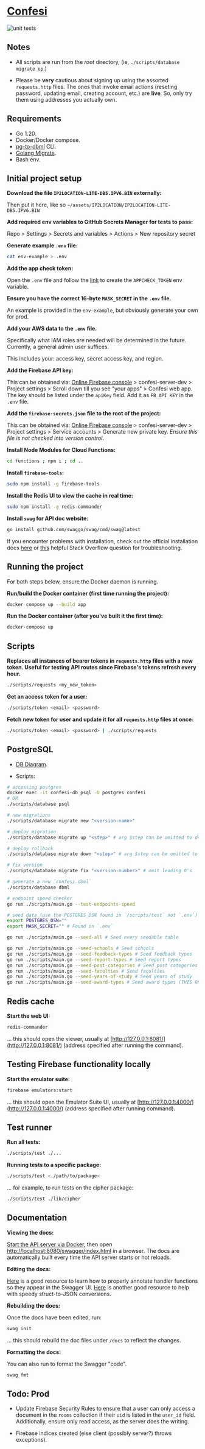 # [Confesi](https://confesi.com)

![unit tests](https://github.com/mattrltrent/confesi-server/actions/workflows/unit_tests.yml/badge.svg)
<!-- ![linting](https://github.com/mattrltrent/confesi-server/actions/workflows/linting.yml/badge.svg) commented out until linting is added back-->

## Notes

- All scripts are run from the _root_ directory, (ie, `./scripts/database migrate up`.)

- Please be **very** cautious about signing up using the assorted `requests.http` files. The ones that invoke email actions (reseting password, updating email, creating account, etc.) are **live**. So, only try them using addresses you actually own.

## Requirements

- Go 1.20.
- Docker/Docker compose.
- [pg-to-dbml](https://github.com/papandreou/pg-to-dbml) CLI.
- [Golang Migrate](https://github.com/golang-migrate/migrate/tree/master/cmd/migrate#installation).
- Bash env.

## Initial project setup

**Download the file `IP2LOCATION-LITE-DB5.IPV6.BIN` externally:**

Then put it here, like so `~/assets/IP2LOCATION/IP2LOCATION-LITE-DB5.IPV6.BIN`

**Add required env variables to GitHub Secrets Manager for tests to pass:**

Repo > Settings > Secrets and variables > Actions > New repository secret

**Generate example `.env` file:**

```sh
cat env-example > .env
```

**Add the app check token:**

Open the `.env` file and follow the [link](https://generate-random.org/api-token-generator) to create the `APPCHECK_TOKEN` env variable.

**Ensure you have the correct 16-byte `MASK_SECRET` in the `.env` file.**

An example is provided in the `env-example`, but obviously generate your own for prod.

**Add your AWS data to the `.env` file.**

Specifically what IAM roles are needed will be determined in the future. Currently, a general admin user suffices.

This includes your: access key, secret access key, and region.

**Add the Firebase API key:**

This can be obtained via: [Online Firebase console](https://console.firebase.google.com/) > confesi-server-dev > Project settings > Scroll down till you see "your apps" > Confesi web app. The key should be listed under the `apiKey` field. Add it as `FB_API_KEY` in the `.env` file.

**Add the `firebase-secrets.json` file to the root of the project:**

This can be obtained via: [Online Firebase console](https://console.firebase.google.com/) > confesi-server-dev > Project settings > Service accounts > Generate new private key. _Ensure this file is not checked into version control_.

**Install Node Modules for Cloud Functions:**

```sh
cd functions ; npm i ; cd ..
```

**Install `firebase-tools`:**

```sh
sudo npm install -g firebase-tools
```

**Install the Redis UI to view the cache in real time:**
```sh
sudo npm install -g redis-commander
```

**Install `swag` for API doc website:**

```sh
go install github.com/swaggo/swag/cmd/swag@latest
```

If you encounter problems with installation, check out the official installation docs [here](https://github.com/swaggo/swag) or [this](https://stackoverflow.com/questions/73387155/swag-the-term-swag-is-not-recognized-as-the-name-of-a-cmdlet-function-scri) helpful Stack Overflow question for troubleshooting.


## Running the project

For both steps below, ensure the Docker daemon is running.

**Run/build the Docker container (first time running the project):**

```sh
docker compose up --build app
```

**Run the Docker container (after you've built it the first time):**

```sh
docker-compose up
```
## Scripts

**Replaces all instances of bearer tokens in `requests.http` files with a new token. Useful for testing API routes since Firebase's tokens refresh every hour.**

```sh
./scripts/requests <my_new_token>
```

**Get an access token for a user:**

```sh
./scripts/token <email> <password>
```

**Fetch new token for user and update it for all `requests.http` files at once:**

```sh
./scripts/token <email> <password> | ./scripts/requests
```

## PostgreSQL

- [DB Diagram](https://dbdiagram.io/d/64727d587764f72fcff5bc9a).

- Scripts:

```sh
# accessing postgres
docker exec -it confesi-db psql -U postgres confesi
# OR
./scripts/database psql

# new migrations
./scripts/database migrate new "<version-name>"

# deploy migration
./scripts/database migrate up "<step>" # arg $step can be omitted to deploy just the next one

# deploy rollback
./scripts/database migrate down "<step>" # arg $step can be omitted to rollback just the prev one

# fix version
./scripts/database migrate fix "<version-number>" # omit leading 0's

# generate a new `confesi.dbml`
./scripts/database dbml

# endpoint speed checker
go run ./scripts/main.go --test-endpoints-speed

# seed data (use the POSTGRES_DSN found in `/scripts/test` not `.env`)
export POSTGRES_DSN="" 
export MASK_SECRET="" # Found in `.env`

go run ./scripts/main.go --seed-all # Seed every seedable table

go run ./scripts/main.go --seed-schools # Seed schools
go run ./scripts/main.go --seed-feedback-types # Seed feedback types
go run ./scripts/main.go --seed-report-types # Seed report types
go run ./scripts/main.go --seed-post-categories # Seed post categories
go run ./scripts/main.go --seed-faculties # Seed faculties
go run ./scripts/main.go --seed-years-of-study # Seed years of study
go run ./scripts/main.go --seed-award-types # Seed award types (THIS ORDER MATTERS!!)

``` 

## Redis cache

**Start the web UI:**
```sh
redis-commander
```

... this should open the viewer, usually at [http://127.0.0.1:8081/](http://127.0.0.1:8081/) (address specified after running the command).

## Testing Firebase functionality locally

**Start the emulator suite:**

```sh
firebase emulators:start
```

... this should open the Emulator Suite UI, usually at [http://127.0.0.1:4000/](http://127.0.0.1:4000/) (address specified after running command).

## Test runner

**Run all tests:**

```sh
./scripts/test ./...
```

**Running tests to a specific package:**

```sh
./scripts/test <./path/to/package>
```

... for example, to run tests on the cipher package:

```sh
./scripts/test ./lib/cipher
```

## Documentation

**Viewing the docs:**

[Start the API server via Docker](https://github.com/mattrltrent/confesi-server#running-the-project), then open [http://localhost:8080/swagger/index.html](http://localhost:8080/swagger/index.html) in a browser. The docs are automatically built every time the API server starts or hot reloads.

**Editing the docs:**

[Here](https://github.com/swaggo/swag#declarative-comments-format) is a good resource to learn how to properly annotate handler functions so they appear in the Swagger UI. [Here](https://mholt.github.io/json-to-go/) is another good resource to help with speedy struct-to-JSON conversions.

**Rebuilding the docs:**

Once the docs have been edited, run:

```sh
swag init
```

... this should rebuild the doc files under `/docs` to reflect the changes.

**Formatting the docs:**

You can also run to format the Swagger "code".

```sh
swag fmt
```

## Todo: Prod

- Update Firebase Security Rules to ensure that a user can only access a document in the `rooms` collection if their `uid` is listed in the `user_id` field. Additionally, ensure only read access, as the server does the writing.

- Firebase indices created (else client (possibly server?) throws exceptions).